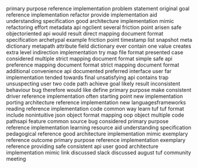 primary purpose reference implementation problem statement original goal reference implementation refactor provide implementation aid understanding specification good architecture implementation mimic refactoring effort metadata api ngclient several friction point arisen safe objectoriented api would result direct mapping document format specification archetypal example friction point timestamp list snapshot meta dictionary metapath attribute field dictionary ever contain one value creates extra level indirection implementation try map file format presented case considered multiple strict mapping document format simple safe api preference mapping document format strict mapping document format additional convenience api documented preferred interface user far implementation tended towards final unsatisfying api contains trap unsuspecting user two code path achieve goal likely result inconsistent behaviour bug therefore would like define primary purpose make consistent driver reference implementation often starting point new implementation porting architecture reference implementation new languagesframeworks reading reference implementation code common way learn tuf tuf format include nonintuitive json object format mapping oop object multiple code pathsapi feature common source bug considered primary purpose reference implementation learning resource aid understanding specification pedagogical reference good architecture implementation mimic exemplary reference outcome primary purpose reference implementation exemplary reference providing safe consistent api user good architecture implementation mimic link discussed slack discussed august tuf community meeting